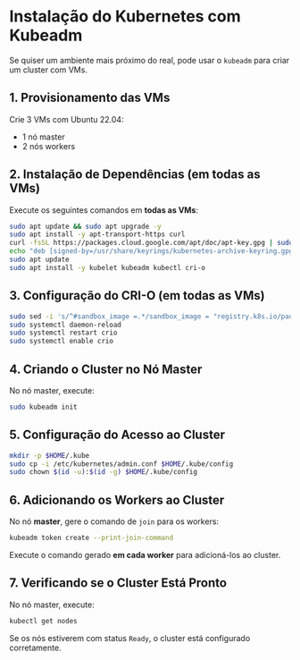 # Instalação do Kubernetes com Kubeadm

Se quiser um ambiente mais próximo do real, pode usar o `kubeadm` para criar um cluster com VMs.

## 1. Provisionamento das VMs

Crie 3 VMs com Ubuntu 22.04:

- 1 nó master
- 2 nós workers

## 2. Instalação de Dependências (em todas as VMs)

Execute os seguintes comandos em **todas as VMs**:

```bash
sudo apt update && sudo apt upgrade -y
sudo apt install -y apt-transport-https curl
curl -fsSL https://packages.cloud.google.com/apt/doc/apt-key.gpg | sudo gpg --dearmor -o /usr/share/keyrings/kubernetes-archive-keyring.gpg
echo "deb [signed-by=/usr/share/keyrings/kubernetes-archive-keyring.gpg] https://apt.kubernetes.io/ kubernetes-xenial main" | sudo tee /etc/apt/sources.list.d/kubernetes.list
sudo apt update
sudo apt install -y kubelet kubeadm kubectl cri-o
```

## 3. Configuração do CRI-O (em todas as VMs)

```bash
sudo sed -i 's/^#sandbox_image =.*/sandbox_image = "registry.k8s.io/pause:3.6"/' /etc/crio/crio.conf
sudo systemctl daemon-reload
sudo systemctl restart crio
sudo systemctl enable crio
```

## 4. Criando o Cluster no Nó Master

No nó master, execute:

```bash
sudo kubeadm init
```

## 5. Configuração do Acesso ao Cluster

```bash
mkdir -p $HOME/.kube
sudo cp -i /etc/kubernetes/admin.conf $HOME/.kube/config
sudo chown $(id -u):$(id -g) $HOME/.kube/config
```

## 6. Adicionando os Workers ao Cluster

No nó **master**, gere o comando de `join` para os workers:

```bash
kubeadm token create --print-join-command
```

Execute o comando gerado **em cada worker** para adicioná-los ao cluster.

## 7. Verificando se o Cluster Está Pronto

No nó master, execute:

```bash
kubectl get nodes
```

Se os nós estiverem com status `Ready`, o cluster está configurado corretamente.
